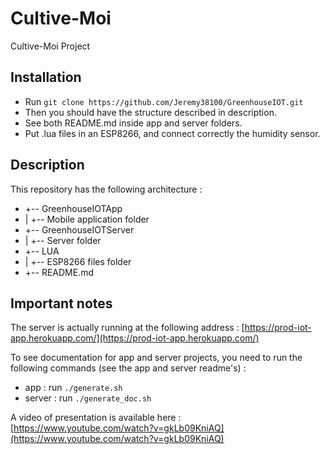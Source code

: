 # Cultive-Moi

Cultive-Moi Project

## Installation

- Run ```git clone https://github.com/Jeremy38100/GreenhouseIOT.git```
- Then you should have the structure described in description.
- See both README.md inside app and server folders.
- Put .lua files in an ESP8266, and connect correctly the humidity sensor.

## Description

This repository has the following architecture :

- +-- GreenhouseIOTApp
- |   +-- Mobile application folder
- +-- GreenhouseIOTServer
- |   +-- Server folder
- +-- LUA
- |   +-- ESP8266 files folder
- +-- README.md

## Important notes

The server is actually running at the following address : [https://prod-iot-app.herokuapp.com/](https://prod-iot-app.herokuapp.com/)

To see documentation for app and server projects, you need to run the following commands (see the app and server readme's) :
- app : run ```./generate.sh```
- server : run ```./generate_doc.sh```

A video of presentation is available here :
[https://www.youtube.com/watch?v=gkLb09KniAQ](https://www.youtube.com/watch?v=gkLb09KniAQ)
